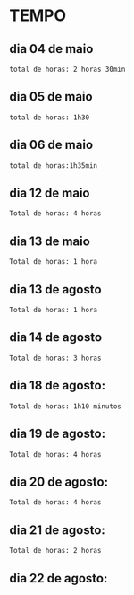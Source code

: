 # TEMPO

## dia 04 de maio
	total de horas: 2 horas 30min
## dia 05 de maio
	total de horas: 1h30
## dia 06 de maio
	total de horas:1h35min
## dia 12 de maio
    Total de horas: 4 horas
## dia 13 de maio
	Total de horas: 1 hora
## dia 13 de agosto
    Total de horas: 1 hora
## dia 14 de agosto
    Total de horas: 3 horas
## dia 18 de agosto:
    Total de horas: 1h10 minutos
## dia 19 de agosto:
    Total de horas: 4 horas
## dia 20 de agosto:
    Total de horas: 4 horas
## dia 21 de agosto:
    Total de horas: 2 horas
## dia 22 de agosto:
    


